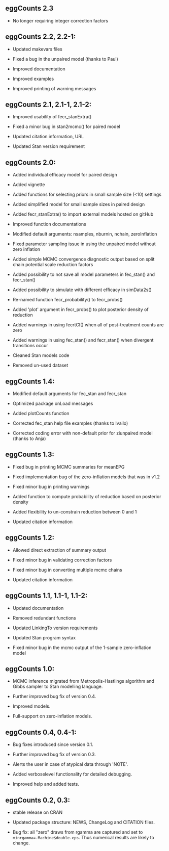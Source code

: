 ## eggCounts 2.3

* No longer requiring integer correction factors


## eggCounts 2.2, 2.2-1:

* Updated makevars files

* Fixed a bug in the unpaired model (thanks to Paul)

* Improved documentation

* Improved examples

* Improved printing of warning messages


## eggCounts 2.1, 2.1-1, 2.1-2:

* Improved usability of fecr_stanExtra() 

* Fixed a minor bug in stan2mcmc() for paired model

* Updated citation information, URL

* Updated Stan version requirement


## eggCounts 2.0:

* Added individual efficacy model for paired design

* Added vignette

* Added functions for selecting priors in small sample size (<10) settings

* Added simplified model for small sample sizes in paired design

* Added fecr_stanExtra() to import external models hosted on gitHub

* Improved function documentations

* Modified default arguments: nsamples, nburnin, nchain, zeroInflation

* Fixed parameter sampling issue in using the unpaired model without zero inflation

* Added simple MCMC convergence diagnostic output based on split chain potential scale reduction factors

* Added possibility to not save all model parameters in fec_stan() and fecr_stan()

* Added possibility to simulate with different efficacy in simData2s()

* Re-named function fecr_probability() to fecr_probs()

* Added 'plot' argument in fecr_probs() to plot posterior density of reduction 

* Added warnings in using fecrtCI() when all of post-treatment counts are zero

* Added warnings in using fec_stan() and fecr_stan() when divergent transitions occur

* Cleaned Stan models code

* Removed un-used dataset


## eggCounts 1.4: 

* Modified default arguments for fec_stan and fecr_stan

* Optimized package onLoad messages

* Added plotCounts function

* Corrected fec_stan help file examples (thanks to Ivailo)

* Corrected coding error with non-default prior for ziunpaired model (thanks to Anja)


## eggCounts 1.3:

* Fixed bug in printing MCMC summaries for meanEPG

* Fixed implementation bug of the zero-inflation models that was in v1.2 

* Fixed minor bug in printing warnings

* Added function to compute probability of reduction based on posterior density

* Added flexibility to un-constrain reduction between 0 and 1

* Updated citation information 


## eggCounts 1.2:

* Allowed direct extraction of summary output

* Fixed minor bug in validating correction factors

* Fixed minor bug in converting multiple mcmc chains

* Updated citation information


## eggCounts 1.1, 1.1-1, 1.1-2:  

* Updated documentation

* Removed redundant functions 

* Updated LinkingTo version requirements

* Updated Stan program syntax 

* Fixed minor bug in the mcmc output of the 1-sample zero-inflation model


## eggCounts 1.0:  

* MCMC inference migrated from Metropolis-Hastlings algorithm and Gibbs sampler to Stan modelling language.

* Further improved bug fix of version 0.4.

* Improved models.

* Full-support on zero-inflation models.


## eggCounts 0.4, 0.4-1:  

* Bug fixes introduced since version 0.1.

* Further improved bug fix of version 0.3.

* Alerts the user in case of atypical data through 'NOTE'.

* Added verboselevel functionality for detailed debugging. 

* Improved help and added tests.


## eggCounts 0.2, 0.3:  

* stable release on CRAN

* Updated package structure: NEWS, ChangeLog and CITATION files.

* Bug fix: all "zero" draws from rgamma are captured and
    set to `minrgamma=.Machine$double.eps`.
    Thus numerical results are likely to change.
